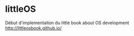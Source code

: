# littleOS
Début d'implementaiton du little book about OS development http://littleosbook.github.io/
